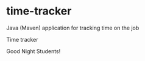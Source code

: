 # time-tracker
Java (Maven) application for tracking time on the job

Time tracker

Good Night Students!
